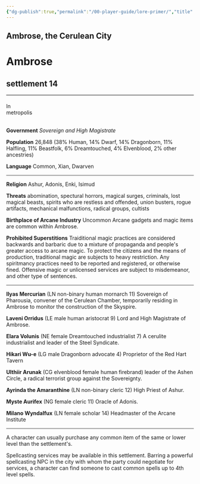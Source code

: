 ```yaml
---
{"dg-publish":true,"permalink":"/00-player-guide/lore-primer/","title":"Ambrose, the Cerulean City","contentClasses":"embed-clean hide-header-underline","tags":["Primer"],"noteIcon":""}
---
```



## Ambrose, the Cerulean City

<div class="pf2block" style="width: 100%; margin: 1rem auto">
        <div class="d-flex">
            <h1>Ambrose </h1>
            <h2 class="ml-auto">settlement 14 </h2>
        </div>
        <div style="background: rgb(119, 119, 119); height: 2px; margin: 0px 0px 0.2rem;"></div>
        <div style="" class="pf-trait pf-trait-edge">&nbsp;</div>
        <div class="pf-trait pf-trait-align">ln</div>
        <div class="pf-trait pf-trait-type">metropolis</div>
        <div style="" class="pf-trait pf-trait-edge">&nbsp;</div>
        <div class="text-pf">
            <p class="hang"><strong>Government</strong> <em>Sovereign and High Magistrate</em></p>
            <p class="hang"><strong>Population</strong> 26,848 (38% Human, 14% Dwarf, 14% Dragonborn, 11% Halfling, 11%
                Beastfolk, 6% Dreamtouched, 4% Elvenblood, 2% other ancestries)</p>
            <p class="hang"><strong>Language</strong> Common, Xian, Dwarven</p>
            <div style="background: #cccccc; height: 2px; margin: 1px 0; border-bottom: 1px solid #00000066"></div>
            <p class="hang"><strong>Religion</strong> Ashur, Adonis, Enki, Isimud</p>
            <p class="hang"><strong>Threats</strong> abomination, spectural horrors, magical surges, criminals, lost
                magical beasts, spirits who are restless and offended, union busters, rogue artifacts, mechanical
                malfunctions, radical groups, cultists</p>
            <p class="hang"><strong>Birthplace of Arcane Industry</strong> Uncommon Arcane gadgets and magic items are common within
                Ambrose. </p>
            <p class="hang"><strong>Prohibited Superstitions</strong> Traiditional magic practices are considered
                backwards and barbaric due to a mixture of propaganda and people's greater access to arcane magic. To
                protect the citizens and the means of production, traditional magic are subjects to heavy restriction. Any spiritmancy practices need to be reported and
                registered, or otherwise fined. Offensive magic or unlicensed services are subject to misdemeanor, and other type of sentences. </p>
            <div style="background: #cccccc; height: 2px; margin: 1px 0; border-bottom: 1px solid #00000066"></div>
            <p class="hang"><strong>Ilyas Mercurian</strong> (LN non-binary human mornarch 11) Sovereign of Pharousia,
                convener of the Cerulean Chamber, temporarily residing in Ambrose to monitor the construction of the Skyspire. </p>
            <p class="hang"><strong>Laveni Orridus</strong> (LE male human aristocrat 9) Lord and High Magistrate of
                Ambrose.</p>
            <p class="hang"><strong>Elara Volunis</strong> (NE female Dreamtouched industrialist 7) A cerulite
                industrialist and leader of the Steel Syndicate. </p>
            <p class="hang"><strong>Hikari Wu-e</strong> (LG male Dragonborn advocate 4) Proprietor of the Red Hart
                Tavern </p>
            <p class="hang"><strong>Ulthiir Arunak</strong> (CG elvenblood female human firebrand) leader of the Ashen
                Circle, a radical terrorist group against the Sovereignty.</p>
            <p class="hang"><strong>Ayrinda the Amaranthine</strong> (LN non-binary cleric 12) High Priest of Ashur. </p>
            <p class="hang"><strong>Myste Aurifex</strong> (NG female cleric 11) Oracle of Adonis. </p>
            <p class="hang"><strong>Milano Wyndalfux</strong> (LN female scholar 14) Headmaster of the Arcane Institute </p>
            <div style="background: #cccccc; height: 2px; margin: 1px 0; border-bottom: 1px solid #00000066"></div>
            <p>A character can usually purchase any common item of the same or lower level than the settlement's. </p>
            <p>Spellcasting services may be available in this settlement. Barring a powerful spellcasting NPC in the
                city with whom the party could negotiate for services, a character can find someone to cast common
                spells up to 4th level spells. </p>
        </div>
    </div>
